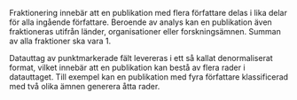 Fraktionering innebär att en publikation med flera författare delas i lika delar för alla ingående författare. Beroende av analys kan en publikation även fraktioneras utifrån länder, organisationer eller forskningsämnen. Summan av alla fraktioner ska vara 1.  

Datauttag av punktmarkerade fält levereras i ett så kallat denormaliserat format, vilket innebär att en publikation kan bestå av flera rader i datauttaget. Till exempel kan en publikation med fyra författare klassificerad med två olika ämnen generera åtta rader.  
